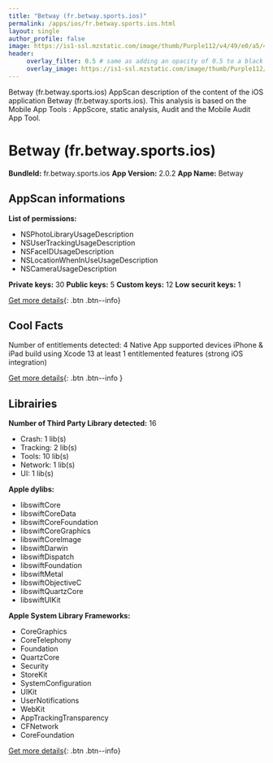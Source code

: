 ```yaml
---
title: "Betway (fr.betway.sports.ios)"
permalink: /apps/ios/fr.betway.sports.ios.html
layout: single
author_profile: false
image: https://is1-ssl.mzstatic.com/image/thumb/Purple112/v4/49/e0/a5/49e0a5f0-b40f-13b6-295c-4b82df3e8f30/AppIcon-0-0-1x_U007emarketing-0-0-0-7-0-0-sRGB-0-0-0-GLES2_U002c0-512MB-85-220-0-0.png/512x512bb.jpg
header: 
     overlay_filter: 0.5 # same as adding an opacity of 0.5 to a black background
     overlay_image: https://is1-ssl.mzstatic.com/image/thumb/Purple112/v4/49/e0/a5/49e0a5f0-b40f-13b6-295c-4b82df3e8f30/AppIcon-0-0-1x_U007emarketing-0-0-0-7-0-0-sRGB-0-0-0-GLES2_U002c0-512MB-85-220-0-0.png/512x512bb.jpg
---
```

Betway (fr.betway.sports.ios) AppScan description of the content of the iOS application Betway (fr.betway.sports.ios). This analysis is based on the Mobile App Tools : AppScore, static analysis, Audit and the Mobile Audit App Tool.

# Betway (fr.betway.sports.ios)

**BundleId:** fr.betway.sports.ios
**App Version:** 2.0.2
**App Name:** Betway


## AppScan informations 

**List of permissions:** 
- NSPhotoLibraryUsageDescription
- NSUserTrackingUsageDescription
- NSFaceIDUsageDescription
- NSLocationWhenInUseUsageDescription
- NSCameraUsageDescription
  
  
**Private keys:** 30
**Public keys:** 5
**Custom keys:** 12
**Low securit keys:** 1
  
[Get more details](/pricing.html){: .btn .btn--info}

## Cool Facts

Number of entitlements detected: 4
Native App
supported devices iPhone & iPad
build using Xcode 13
at least 1 entitlemented features (strong iOS integration)
  
[Get more details](/pricing.html){: .btn .btn--info }

## Librairies 
**Number of Third Party Library detected:** 16
- Crash: 1 lib(s)
- Tracking: 2 lib(s)
- Tools: 10 lib(s)
- Network: 1 lib(s)
- UI: 1 lib(s)


**Apple dylibs:**
- libswiftCore
- libswiftCoreData
- libswiftCoreFoundation
- libswiftCoreGraphics
- libswiftCoreImage
- libswiftDarwin
- libswiftDispatch
- libswiftFoundation
- libswiftMetal
- libswiftObjectiveC
- libswiftQuartzCore
- libswiftUIKit


**Apple System Library Frameworks:**
- CoreGraphics
- CoreTelephony
- Foundation
- QuartzCore
- Security
- StoreKit
- SystemConfiguration
- UIKit
- UserNotifications
- WebKit
- AppTrackingTransparency
- CFNetwork
- CoreFoundation


  
[Get more details](/pricing.html){: .btn .btn--info}

